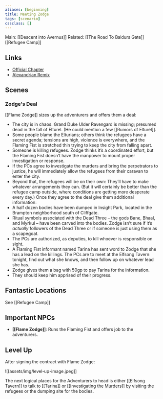```yaml
---
aliases: [beginning]
title: Meeting Zodge
tags: [scenario]
cssclass: []
---
```


Main: [[Descent into Avernus]]
Related: [[The Road To Baldurs Gate]] [[Refugee Camp]]

## Links
- [Official Chapter](https://www.dndbeyond.com/sources/bgdia/a-tale-of-two-cities#TheBasiliskGate)
- [Alexandrian Remix](https://thealexandrian.net/wordpress/44221/roleplaying-games/remixing-avernus-part-1-the-beginning)

## Scenes

### Zodge's Deal
[[Flame Zodge]] sizes up the adventurers and offers them a deal:
-   The city is in chaos. Grand Duke Ulder Ravengard is missing; presumed dead in the fall of Elturel. (He could mention a few [[Rumors of Elturel]].
-   Some people blame the Elturians; others think the refugees have a secret agenda; tensions are high, violence is everywhere, and the Flaming Fist is stretched thin trying to keep the city from falling apart.
-   Someone is killing refugees. Zodge thinks it’s a coordinated effort, but the Flaming Fist doesn’t have the manpower to mount proper investigation or response.
-   If the PCs agree to investigate the murders and bring the perpetrators to justice, he will immediately allow the refugees from their caravan to enter the city.
-   Beyond that, the refugees will be on their own: They’ll have to make whatever arrangements they can. (But it will certainly be better than the refugee camp outside, where conditions are getting more desperate every day.)
Once they agree to the deal give them additional information:
-   A half dozen bodies have been dumped in Insight Park, located in the Brampton neighborhood south of Cliffgate.
-   Ritual symbols associated with the Dead Three – the gods Bane, Bhaal, and Myrkul – have been carved into the bodies. Zodge isn’t sure if it’s _actually_ followers of the Dead Three or if someone is just using them as a scapegoat.
-   The PCs are authorized, as deputies, to kill whoever is responsible on sight.
-   A Flaming Fist informant named Tarina has sent word to Zodge that she has a lead on the killings. The PCs are to meet at the Elfsong Tavern tonight, find out what she knows, and then follow up on whatever lead she has.
-   Zodge gives them a bag with 50gp to pay Tarina for the information.
-   They should keep him apprised of their progress.

## Fantastic Locations

See [[Refugee Camp]]

## Important NPCs

- **[[Flame Zodge]]**: Runs the Flaming Fist and offers job to the adventurers.

## Level Up
After signing the contract with Flame Zodge:

![[assets/img/level-up-image.jpeg]]

The next logical places for the Adventurers to head is either [[Elfsong Tavern]] to talk to [[Tarina]] or [[Investigating the Murders]] by visiting the refugees or the dumping site for the bodies.
